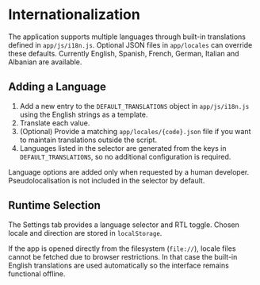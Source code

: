 # Internationalization

The application supports multiple languages through built-in translations defined in `app/js/i18n.js`. Optional JSON files in `app/locales` can override these defaults. Currently English, Spanish, French, German, Italian and Albanian are available.

## Adding a Language
1. Add a new entry to the `DEFAULT_TRANSLATIONS` object in `app/js/i18n.js` using the English strings as a template.
2. Translate each value.
3. (Optional) Provide a matching `app/locales/{code}.json` file if you want to maintain translations outside the script.
4. Languages listed in the selector are generated from the keys in `DEFAULT_TRANSLATIONS`, so no additional configuration is required.

Language options are added only when requested by a human developer. Pseudolocalisation is not included in the selector by default.

## Runtime Selection
The Settings tab provides a language selector and RTL toggle. Chosen locale and direction are stored in `localStorage`.

If the app is opened directly from the filesystem (`file://`), locale files cannot be fetched due to browser restrictions. In that case the built-in English translations are used automatically so the interface remains functional offline.
